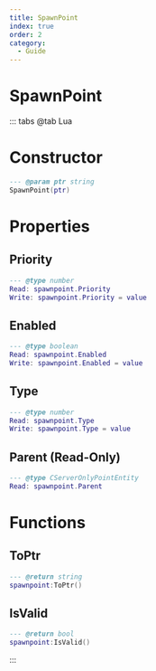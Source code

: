 ```yaml
---
title: SpawnPoint
index: true
order: 2
category:
  - Guide
---
```


# SpawnPoint

::: tabs
@tab Lua
# Constructor
```lua
--- @param ptr string
SpawnPoint(ptr)
```
# Properties
## Priority 
```lua
--- @type number
Read: spawnpoint.Priority
Write: spawnpoint.Priority = value
```
## Enabled 
```lua
--- @type boolean
Read: spawnpoint.Enabled
Write: spawnpoint.Enabled = value
```
## Type 
```lua
--- @type number
Read: spawnpoint.Type
Write: spawnpoint.Type = value
```
## Parent (Read-Only)
```lua
--- @type CServerOnlyPointEntity
Read: spawnpoint.Parent
```
# Functions
## ToPtr
```lua
--- @return string
spawnpoint:ToPtr()
```
## IsValid
```lua
--- @return bool
spawnpoint:IsValid()
```

:::